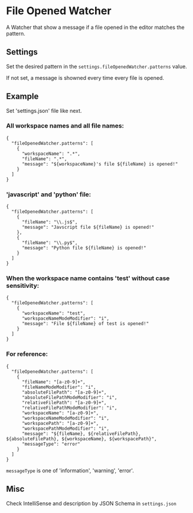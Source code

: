 # File Opened Watcher

A Watcher that show a message if a file opened in the editor matches the pattern.

## Settings

Set the desired pattern in the ```settings.fileOpenedWatcher.patterns``` value.

If not set, a message is showned every time every file is opened.

## Example

Set 'settings.json' file like next.

### All workspace names and all file names:
```
{
  "fileOpenedWatcher.patterns": [
    {
      "workspaceName": ".*",
      "fileName": ".*",
      "message": "${workspaceName}'s file ${fileName} is opened!"
    }
  ]
}
```

### 'javascript' and 'python' file:
```
{
  "fileOpenedWatcher.patterns": [
    {
      "fileName": "\\.js$",
      "message": "Javscript file ${fileName} is opened!"
    },
    {
      "fileName": "\\.py$",
      "message": "Python file ${fileName} is opened!"
    }
  ]
}
```

### When the workspace name contains 'test' without case sensitivity:
```
{
  "fileOpenedWatcher.patterns": [
    {
      "workspaceName": "test",
      "workspaceNameModeModifier": "i",
      "message": "File ${fileName} of test is opened!"
    }
  ]
}
```


### For reference:
```
{
  "fileOpenedWatcher.patterns": [
    {
      "fileName": "[a-z0-9]+",
      "fileNameModeModifier": "i",
      "absoluteFilePath": "[a-z0-9]+",
      "absoluteFilePathModeModifier": "i",
      "relativeFilePath": "[a-z0-9]+",
      "relativeFilePathModeModifier": "i",
      "workspaceName": "[a-z0-9]+",
      "workspaceNameModeModifier": "i",
      "workspacePath": "[a-z0-9]+",
      "workspacePathModeModifier": "i",
      "message": "${fileName}, ${relativeFilePath}, ${absoluteFilePath}, ${workspaceName}, ${workspacePath}",
      "messageType": "error"
    }
  ]
}
```
```messageType``` is one of 'information', 'warning', 'error'.

## Misc

Check IntelliSense and description by JSON Schema in ```settings.json```

